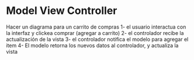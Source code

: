 # Model View Controller
<!-- imagen secuenciacion (hacer una propia?) -->


Hacer un diagrama para un carrito de compras
1- el usuario interactua con la interfaz y clickea comprar (agregar a carrito)
2- el controlador recibe la actualización de la vista 
3- el controlador notifica el modelo para agregar el item
4- El modelo retorna los nuevos datos al controlador, y actualiza la vista
